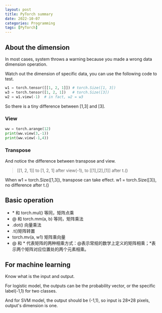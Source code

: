 ```yaml
---
layout: post
title: PyTorch summary
date: 2022-10-07
categories: Programming
tags: [PyTorch]
---
```


## About the dimension

In most cases, system throws a warning because you made a wrong data dimension operation.

Watch out the dimension of specific data, you can use the following code to test.

```python
w1 = torch.tensor([[1, 2, 1]]) # torch.Size([1, 3])
w3 = torch.tensor([1, 2, 1])   # torch.Size([3])
w2 = w1.view(-1)  # in fact, w2 = w3
```

So there is a tiny difference between [1,3] and [3].

### View

```python
ww = torch.arange(12)
print(ww.view(3,-1))
print(ww.view(-1,4))
```

### Transpose

And notice the difference between transpose and view.

> [[1, 2, 1]] to [1, 2, 1] after view(-1), to [[1],[2],[1]] after t.()

When w1 = torch.Size([1,3]), transpose can take effect.
w1 = torch.Size([3]), no difference after t.()

## Basic operation

- ​* 和 torch.mul()​ ​等同，矩阵点乘
- ​@ 和 torch.mm(a, b) ​​等同，矩阵乘法
- .dot() ​​向量乘法
- ​.t()​​矩阵转置
-  ​torch.mv(a, w1)​ ​矩阵乘向量
-  ​​@ 和 \*​​ ​代表矩阵的两种相乘方式：​​@​​​表示常规的数学上定义的矩阵相乘；​​\* ​​表示两个矩阵对应位置处的两个元素相乘。

## For machine learning

Know what is the input and output.

For logistic model, the outputs can be the probability vector, or the specific label(-1,1) for two classes.

And for SVM model, the output should be (-1,1), so input is 28*28 pixels, output's dimension is one.

